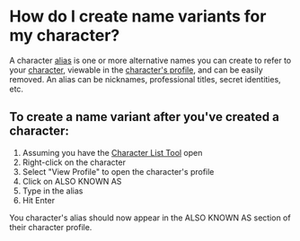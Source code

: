 # How do I create name variants for my character?

A character [alias](/How%20do%20I%20create/a%20character%20name%20variant.md) is one or more alternative names you can create to refer to your [character](/What%20is/a%20Character.md), viewable in the [character's profile](/How%20do%20I/view/a%20character%20profile.md), and can be easily removed. An alias can be nicknames, professional titles, secret identities, etc. 

## To create a name variant after you've created a character:

1. Assuming you have the [Character List Tool](/What%20can%20I%20do%20with/the%20Character%20List%20Tool.md) open
2. Right-click on the character
3. Select "View Profile" to open the character's profile
4. Click on ALSO KNOWN AS 
5. Type in the alias
6. Hit Enter 

You character's alias should now appear in the ALSO KNOWN AS section of their character profile. 